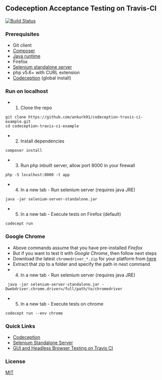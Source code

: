 ## Codeception Acceptance Testing on Travis-CI

[![Build Status](https://travis-ci.org/ankurk91/codeception-travis-ci-example.svg?branch=master)](https://travis-ci.org/ankurk91/codeception-travis-ci-example)


### Prerequisites
* Git client
* [Composer](https://getcomposer.org)
* [Java runtime](http://java.com/en/download/manual.jsp)
* Firefox
* [Selenium standalone server](http://www.seleniumhq.org/)
* php v5.6+ with CURL extension
* [Codeception](http://codeception.com/quickstart) (global install) 

### Run on localhost
* 1. Clone the repo
```
git clone https://github.com/ankurk91/codeception-travis-ci-example.git
cd codeception-travis-ci-example
```
* 2. Install dependencies
```
composer install
```
* 3. Run php inbuilt server, allow port 8000 in your firewall
```
php -S localhost:8000 -t app
```
* 4. In a new tab - Run selenium server (requires java JRE)
```
java -jar selenium-server-standalone.jar
```
* 5. In a new tab - Execute tests on Firefox (default)
```
codecept run
```

### Google Chrome
* Above commands assume that you have pre-installed *Firefox*
* But if you want to test it with *Google Chrome*, then follow next steps
* Download the latest ```chromedriver_*.zip``` for your platform from [here](http://chromedriver.storage.googleapis.com/index.html)
* Extract that zip to a folder and specify the path in next command
* 4. In a new tab - Run selenium server (requires java JRE)
```
 java -jar selenium-server-standalone.jar -Dwebdriver.chrome.driver=/full/path/to/chromedriver
```
* 5. In a new tab - Execute tests on chrome
```
codecept run --env chrome
```

### Quick Links
* [Codeception](http://codeception.com/docs/02-GettingStarted)
* [Selenium Standalone Server](http://www.seleniumhq.org/download/)
* [GUI and Headless Browser Testing on Travis CI](https://docs.travis-ci.com/user/gui-and-headless-browsers/)

### License
[MIT](LICENSE.txt)
